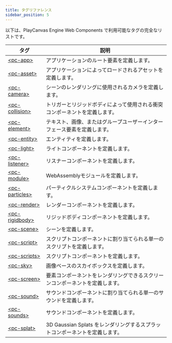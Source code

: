 ```yaml
---
title: タグリファレンス
sidebar_position: 5
---
```


以下は、PlayCanvas Engine Web Components で利用可能なタグの完全なリストです。

| タグ | 説明 |
| --- | --- |
| [&lt;pc-app&gt;](pc-app) | アプリケーションのルート要素を定義します。 |
| [&lt;pc-asset&gt;](pc-asset) | アプリケーションによってロードされるアセットを定義します。 |
| [&lt;pc-camera&gt;](pc-camera) | シーンのレンダリングに使用されるカメラを定義します。 |
| [&lt;pc-collision&gt;](pc-collision) | トリガーとリジッドボディによって使用される衝突コンポーネントを定義します。 |
| [&lt;pc-element&gt;](pc-element) | テキスト、画像、またはグループユーザーインターフェース要素を定義します。 |
| [&lt;pc-entity&gt;](pc-entity) | エンティティを定義します。 |
| [&lt;pc-light&gt;](pc-light) | ライトコンポーネントを定義します。 |
| [&lt;pc-listener&gt;](pc-listener) | リスナーコンポーネントを定義します。 |
| [&lt;pc-module&gt;](pc-module) | WebAssemblyモジュールを定義します。 |
| [&lt;pc-particles&gt;](pc-particles) | パーティクルシステムコンポーネントを定義します。 |
| [&lt;pc-render&gt;](pc-render) | レンダーコンポーネントを定義します。 |
| [&lt;pc-rigidbody&gt;](pc-rigidbody) | リジッドボディコンポーネントを定義します。 |
| [&lt;pc-scene&gt;](pc-scene) | シーンを定義します。 |
| [&lt;pc-script&gt;](pc-script) | スクリプトコンポーネントに割り当てられる単一のスクリプトを定義します。 |
| [&lt;pc-scripts&gt;](pc-scripts) | スクリプトコンポーネントを定義します。 |
| [&lt;pc-sky&gt;](pc-sky) | 画像ベースのスカイボックスを定義します。 |
| [&lt;pc-screen&gt;](pc-screen) | 要素コンポーネントをレンダリングできるスクリーンコンポーネントを定義します。 |
| [&lt;pc-sound&gt;](pc-sound) | サウンドコンポーネントに割り当てられる単一のサウンドを定義します。 |
| [&lt;pc-sounds&gt;](pc-sounds) | サウンドコンポーネントを定義します。 |
| [&lt;pc-splat&gt;](pc-splat) | 3D Gaussian Splats をレンダリングするスプラットコンポーネントを定義します。 |
